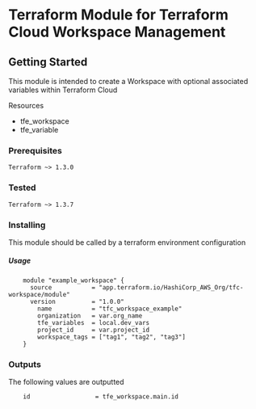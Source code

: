 # Terraform Module for Terraform Cloud Workspace Management



## Getting Started

This module is intended to create a Workspace with optional associated variables within Terraform Cloud

Resources
- tfe_workspace
- tfe_variable


### Prerequisites

    Terraform ~> 1.3.0

### Tested

    Terraform ~> 1.3.7
### Installing

This module should be called by a terraform environment configuration

##### Usage

```
    module "example_workspace" {
      source           = "app.terraform.io/HashiCorp_AWS_Org/tfc-workspace/module"
      version          = "1.0.0"
        name           = "tfc_workspace_example"
        organization   = var.org_name
        tfe_variables  = local.dev_vars
        project_id     = var.project_id
        workspace_tags = ["tag1", "tag2", "tag3"]
    }
```



### Outputs

The following values are outputted
```
    id                  = tfe_workspace.main.id
```


